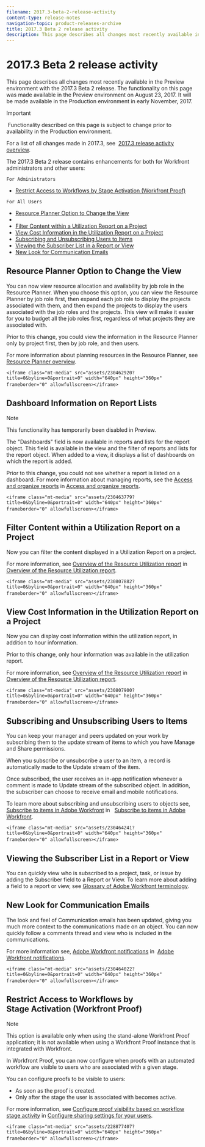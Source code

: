 ```yaml
---
filename: 2017.3-beta-2-release-activity
content-type: release-notes
navigation-topic: product-releases-archive
title: 2017.3 Beta 2 release activity
description: This page describes all changes most recently available in the Preview environment with the 2017.3 Beta 2 release. The functionality on this page was made available in the Preview environment on August 23, 2017. It will be made available in the Production environment in early November, 2017.
---
```


# 2017.3 Beta 2 release activity

This page describes all changes most recently available in the Preview environment with the 2017.3 Beta 2 release. The functionality on this page was made available in the Preview environment on August 23, 2017. It will be made available in&nbsp;the Production environment in early November, 2017.

>[!IMPORTANT]
>
>&nbsp;Functionality described on this page is subject to change prior to availability in the Production environment.

For a list of all changes made in 2017.3, see&nbsp; [2017.3 release activity overview](../../../../product-announcements/product-releases/quarterly-release-archive/2017.3-release-activity/2017.3-release-activity-overview.md).

The 2017.3 Beta 2 release contains enhancements for both for Workfront administrators and other users:

`For Administrators`

* [Restrict Access to Workflows by Stage Activation (Workfront Proof)](#restrict-access-to-workflows-by-stage-activation)

`For All Users`

* [Resource Planner Option to Change the View](#resource-planner-option-to-change-the-view) 
* [](#dashboard-information-on-report-lists) 
* [Filter Content within a Utilization Report on a Project](#filter-content-within-a-utilization-report-on-a-project) 
* [View Cost Information in the Utilization Report on a Project](#view-cost-information-in-the-utilization-report-on-a-project) 
* [Subscribing and Unsubscribing Users to Items](#subscribing-and-unsubscribing-users-to-items) 
* [Viewing the Subscriber List in a Report or View](#viewing-the-subscriber-list-in-a-report-or-view) 
* [New Look for Communication Emails](#new-look-form-communication-emails)

## Resource Planner Option to Change the View

You can now&nbsp;view resource allocation and availability by job role in the Resource Planner. When you choose this option, you can view the Resource Planner by job role first, then expand each job role to display the projects associated with them, and then expand the projects to display the users associated with the job roles and the projects. This view will make it easier for you to budget all the job roles first, regardless of what projects they are associated with.

Prior to this change, you could&nbsp;view the information in the Resource Planner only by project first, then by job role, and then users.

For more information about planning resources in the Resource Planner, see [Resource Planner overview](../../../../resource-mgmt/resource-planning/get-started-resource-planner.md).

`<iframe class="mt-media" src="assets/230462920?title=0&byline=0&portrait=0" width="640px" height="360px" frameborder="0" allowfullscreen></iframe>`&nbsp;

## Dashboard Information on Report Lists

>[!NOTE]
>
>This functionality has temporarily been disabled in Preview.

The "Dashboards" field is now available in reports and lists for the report object. This field is available in&nbsp;the view and the filter of reports and lists for the report object. When added to a view, it displays a list of dashboards on which the report is added.

Prior to this change, you could not&nbsp;see whether a report is listed on a dashboard. For more information about managing reports, see the [Access and organize reports](../../../../reports-and-dashboards/reports/report-usage/access-organize-reports.md) in [Access and organize reports](../../../../reports-and-dashboards/reports/report-usage/access-organize-reports.md).

`<iframe class="mt-media" src="assets/230463779?title=0&byline=0&portrait=0" width="640px" height="360px" frameborder="0" allowfullscreen></iframe>`&nbsp;

## Filter Content within a Utilization Report on a Project

Now you can filter the content displayed in a Utilization Report on a project.

For more information, see [Overview of the Resource Utilization report](../../../../reports-and-dashboards/reports/using-built-in-reports/resource-utilization-report.md) in&nbsp; [Overview of the Resource Utilization report](../../../../reports-and-dashboards/reports/using-built-in-reports/resource-utilization-report.md).

`<iframe class="mt-media" src="assets/230807882?title=0&byline=0&portrait=0" width="640px" height="360px" frameborder="0" allowfullscreen></iframe>`&nbsp;

## View Cost Information in the Utilization Report on a Project

Now you can display cost information within the utilization report, in addition to hour information.

Prior to this change, only hour information was available in the utilization report.

For more information, see [Overview of the Resource Utilization report](../../../../reports-and-dashboards/reports/using-built-in-reports/resource-utilization-report.md) in&nbsp; [Overview of the Resource Utilization report](../../../../reports-and-dashboards/reports/using-built-in-reports/resource-utilization-report.md).

`<iframe class="mt-media" src="assets/230807900?title=0&byline=0&portrait=0" width="640px" height="360px" frameborder="0" allowfullscreen></iframe>`&nbsp;

## Subscribing and Unsubscribing Users to Items

You can keep your manager and peers updated on your work by subscribing them to the update stream of items to which you have Manage and Share permissions.

When you subscribe or unsubscribe a user to an item, a record is automatically made to the Update stream of the item.

Once subscribed, the user receives an in-app notification whenever a comment is made to Update stream of the subscribed object. In addition, the subscriber can choose to receive email and mobile notifications.

To learn more about subscribing and unsubscribing users to objects see, [Subscribe to items in Adobe Workfront](../../../../workfront-basics/using-notifications/subscribe-to-items-in-workfront.md) in &nbsp; [Subscribe to items in Adobe Workfront](../../../../workfront-basics/using-notifications/subscribe-to-items-in-workfront.md).

`<iframe class="mt-media" src="assets/230464241?title=0&byline=0&portrait=0" width="640px" height="360px" frameborder="0" allowfullscreen></iframe>`&nbsp;

## Viewing the Subscriber List in a Report or View

You can quickly view who is subscribed to a project, task, or issue by adding the Subscriber field to a Report or View. To learn more about adding a field to a report or view, see [Glossary of Adobe Workfront terminology](../../../../workfront-basics/navigate-workfront/workfront-navigation/workfront-terminology-glossary.md).

## New Look for Communication Emails

The look and feel of Communication emails has been updated, giving you much more context to the communications made on an object. You can now quickly follow a comments thread and view who is included in the communications.

For more information see, [Adobe Workfront notifications](../../../../workfront-basics/using-notifications/wf-notifications.md) in&nbsp; [Adobe Workfront notifications](../../../../workfront-basics/using-notifications/wf-notifications.md).

`<iframe class="mt-media" src="assets/230464022?title=0&byline=0&portrait=0" width="640px" height="360px" frameborder="0" allowfullscreen></iframe>`&nbsp;

## Restrict Access to Workflows by Stage&nbsp;Activation (Workfront Proof)

>[!NOTE]
>
>This option is available&nbsp;only when using the stand-alone Workfront Proof application; it is not available when using a Workfront Proof instance that is integrated with Workfront.

In Workfront Proof, you can now configure when proofs with an automated workflow are visible to users who are associated with a given stage.

You can configure proofs to be visible to users:

* As soon as the proof is created.
* Only after the stage the user is associated with becomes active.&nbsp;

For more information, see [Configure proof visibility based on workflow stage activity](../../../../administration-and-setup/manage-workfront/configure-proofing/configure-sharing-settings-users.md#configuring-proof-visibility-based-on-workflow-stage-activity) in [Configure sharing settings for your users](../../../../administration-and-setup/manage-workfront/configure-proofing/configure-sharing-settings-users.md).

`<iframe class="mt-media" src="assets/228877407?title=0&byline=0&portrait=0" width="640px" height="360px" frameborder="0" allowfullscreen></iframe>`&nbsp;

